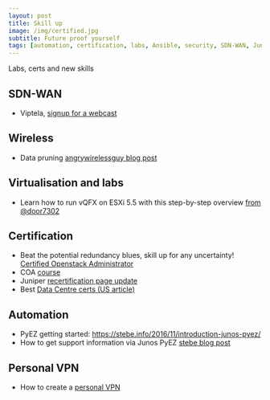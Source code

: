 ```yaml
---
layout: post
title: Skill up
image: /img/certified.jpg
subtitle: Future proof yourself
tags: [automation, certification, labs, Ansible, security, SDN-WAN, Juniper, JUNOS, MPLS, Python, wireless]
---
```


Labs, certs and new skills

## SDN-WAN

* Viptela, [signup for a webcast](http://viptela.com/mpls-hybrid-retail-wan/)

 
## Wireless

* Data pruning [angrywirelessguy blog post](https://angrywirelessguy.wordpress.com/2016/12/20/dark-tale-of-data-rate-pruning/)

 
## Virtualisation and labs

* Learn how to run vQFX on ESXi 5.5 with this step-by-step overview [from @door7302](juni.pr/2hxQ26Z)

 
## Certification

* Beat the potential redundancy blues, skill up for any uncertainty! [Certified Openstack Administrator](http://www.openstack.org/coa)
* COA [course](http://www.componentsoft.eu/educationalservices/openstack-docker-puppet-xen-and-kvm/openstack-private-cloud-workshop-extended-ost-104/)
* Juniper [recertification page update](http://www.juniper.net/us/en/training/certification/already-certified/recertification/#recertification-course-attendance)
* Best [Data Centre certs (US article)](http://www.tomsitpro.com/articles/data-center-certifications,2-761.html)


## Automation

* PyEZ getting started: https://stebe.info/2016/11/introduction-junos-pyez/
* How to get support information via Junos PyEZ [stebe blog post](https://stebe.info/2016/12/howto-get-support-information/)

 
## Personal VPN

* How to create a [personal VPN](https://www.paulobrien.net/how-to-create-your-own-personal-vpn-and-why-you-should/)

